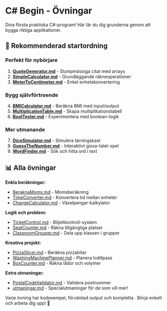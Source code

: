 # C# Begin - Övningar

Dina första praktiska C#-program! Här lär du dig grunderna genom att bygga riktiga applikationer.

## 🌟 Rekommenderad startordning

### Perfekt för nybörjare
1. **[QuoteGenerator.md](QuoteGenerator.md)** - Slumpmässiga citat med arrays
2. **[SimpleCalculator.md](SimpleCalculator.md)** - Grundläggande räkneoperationer
3. **[MeterToCentimeter.md](MeterToCentimeter.md)** - Enkel enhetskonvertering

### Bygg självförtroende
4. **[BMICalculator.md](BMICalculator.md)** - Beräkna BMI med input/output
5. **[MultiplicationTable.md](MultiplicationTable.md)** - Skapa multiplikationstabell
6. **[BoolTester.md](BoolTester.md)** - Experimentera med boolean-logik

### Mer utmanande
7. **[DiceSimulator.md](DiceSimulator.md)** - Simulera tärningskast
8. **[GuessTheNumber.md](GuessTheNumber.md)** - Interaktivt gissa-talet-spel
9. **[WordFinder.md](WordFinder.md)** - Sök och hitta ord i text

## 📊 Alla övningar

**Enkla beräkningar:**
- [BeraknaMoms.md](BeraknaMoms.md) - Momsberäkning
- [TimeConverter.md](TimeConverter.md) - Konvertera tid mellan enheter
- [ChangeCalculator.md](ChangeCalculator.md) - Växelpengar-kalkylator

**Logik och problem:**
- [TicketControl.md](TicketControl.md) - Biljettkontroll-system
- [SeatCounter.md](SeatCounter.md) - Räkna tillgängliga platser
- [ClassroomGrouper.md](ClassroomGrouper.md) - Dela upp klassen i grupper

**Kreativa projekt:**
- [PizzaSlicer.md](PizzaSlicer.md) - Beräkna pizzabitar
- [WashingMachinePlanner.md](WashingMachinePlanner.md) - Planera tvättpass
- [BoxCounter.md](BoxCounter.md) - Räkna lådor och volymer

**Extra utmaningar:**
- [PostalCodeValidator.md](PostalCodeValidator.md) - Validera postnummer
- [utmaningar.md](utmaningar.md) - Specialutmaningar för de som vill mer!

Varje övning har kodexempel, förväntad output och kompletta . Börja enkelt och arbeta dig upp! 🚀
